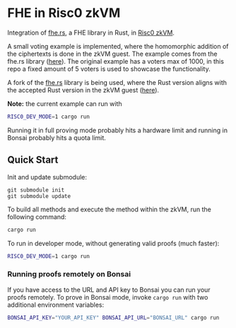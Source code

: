 # FHE in Risc0 zkVM

Integration of [fhe.rs](https://github.com/tlepoint/fhe.rs/tree/main), a FHE library in Rust, in [Risc0 zkVM](https://github.com/risc0/risc0). 

A small voting example is implemented, where the homomorphic addition of the ciphertexts is done in the zkVM guest. The example comes from the fhe.rs library ([here](https://github.com/tlepoint/fhe.rs/blob/main/crates/fhe/examples/voting.rs)). The original example has a voters max of 1000, in this repo a fixed amount of 5 voters is used to showcase the functionality. 

A fork of the [fhe.rs](https://github.com/tlepoint/fhe.rs/tree/main) library is being used, where the Rust version aligns with the accepted Rust version in the zkVM guest ([here](https://github.com/ewynx/fhe.rs/tree/37f3d22e6633b043026f93bbb809c893606bc361)). 

__Note:__ the current example can run with 
```bash
RISC0_DEV_MODE=1 cargo run
```
Running it in full proving mode probably hits a hardware limit and running in Bonsai probably hits a quota limit. 


## Quick Start

Init and update submodule:
```
git submodule init
git submodule update
```

To build all methods and execute the method within the zkVM, run the following command:

```bash
cargo run
```

To run in developer mode, without generating valid proofs (much faster):

```bash
RISC0_DEV_MODE=1 cargo run
```

### Running proofs remotely on Bonsai

If you have access to the URL and API key to Bonsai you can run your proofs
remotely. To prove in Bonsai mode, invoke `cargo run` with two additional
environment variables:

```bash
BONSAI_API_KEY="YOUR_API_KEY" BONSAI_API_URL="BONSAI_URL" cargo run
```
